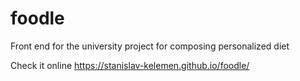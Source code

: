 # foodle
Front end for the university project for composing personalized diet

Check it online https://stanislav-kelemen.github.io/foodle/
